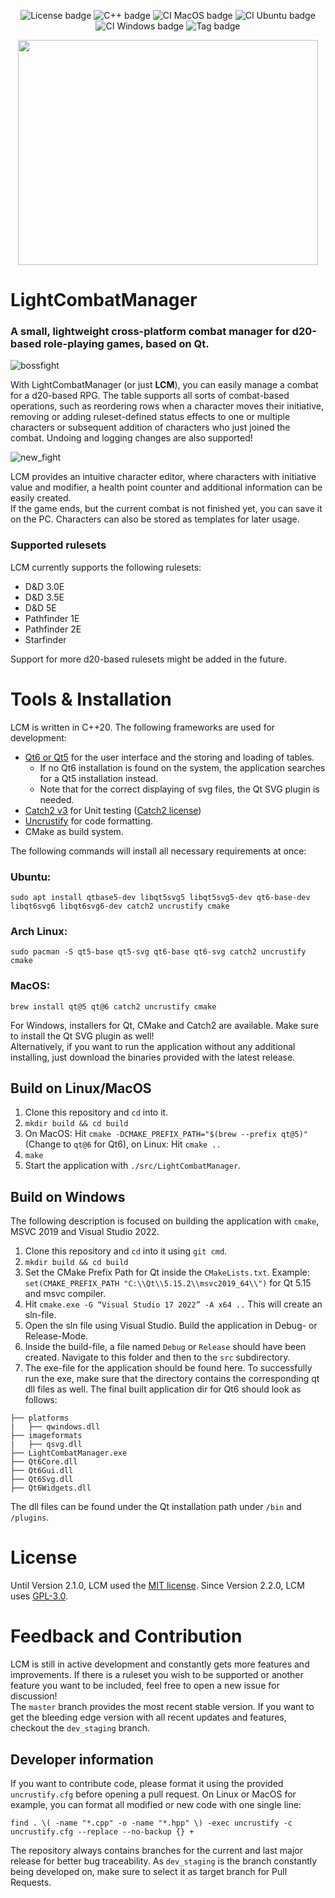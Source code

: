 <div align="center">

   ![License badge](https://img.shields.io/badge/License-GPLv3-blue.svg)
   ![C++ badge](https://img.shields.io/badge/C++-20-blue.svg)
   ![CI MacOS badge](https://github.com/MaxFleur/LightCombatManager/actions/workflows/run-mac.yml/badge.svg?event=push)
   ![CI Ubuntu badge](https://github.com/MaxFleur/LightCombatManager/actions/workflows/run-ubuntu.yml/badge.svg?event=push)
   ![CI Windows badge](https://github.com/MaxFleur/LightCombatManager/actions/workflows/run-windows.yml/badge.svg?event=push)
   ![Tag badge](https://img.shields.io/badge/Release-v2.2.1-blue.svg)

</div>

<p align="center">
  <img width="480" height="360" src="https://github.com/MaxFleur/LightCombatManager/assets/15110943/9e2a420e-c890-4868-b6cd-9512f2aae2ec">
</p>

# LightCombatManager

### A small, lightweight cross-platform combat manager for d20-based role-playing games, based on Qt.

![bossfight](https://github.com/user-attachments/assets/66adc3ed-2568-4625-9e54-a44e5e56d65d)

With LightCombatManager (or just **LCM**), you can easily manage a combat for a d20-based RPG. The table supports all sorts of combat-based operations, such as reordering rows when a character moves their initiative, removing or adding ruleset-defined status effects to one or multiple characters or subsequent addition of characters who just joined the combat. Undoing and logging changes are also supported!

![new_fight](https://github.com/user-attachments/assets/4992d9fc-5b0f-436f-a690-fb8d3c502c96)

LCM provides an intuitive character editor, where characters with initiative value and modifier, a health point counter and additional information can be easily created.\
If the game ends, but the current combat is not finished yet, you can save it on the PC. Characters can also be stored as templates for later usage.

### Supported rulesets

LCM currently supports the following rulesets:
* D&D 3.0E
* D&D 3.5E
* D&D 5E
* Pathfinder 1E
* Pathfinder 2E
* Starfinder

Support for more d20-based rulesets might be added in the future.

# Tools & Installation
LCM is written in C++20. The following frameworks are used for development:
* [Qt6 or Qt5](https://www.qt.io/) for the user interface and the storing and loading of tables.
   * If no Qt6 installation is found on the system, the application searches for a Qt5 installation instead.
   * Note that for the correct displaying of svg files, the Qt SVG plugin is needed.
* [Catch2 v3](https://github.com/catchorg/Catch2) for Unit testing ([Catch2 license](https://github.com/catchorg/Catch2/blob/devel/LICENSE.txt))
* [Uncrustify](https://github.com/uncrustify/uncrustify) for code formatting.
* CMake as build system.

The following commands will install all necessary requirements at once:
### Ubuntu:
`sudo apt install qtbase5-dev libqt5svg5 libqt5svg5-dev qt6-base-dev libqt6svg6 libqt6svg6-dev catch2 uncrustify cmake`
### Arch Linux:
`sudo pacman -S qt5-base qt5-svg qt6-base qt6-svg catch2 uncrustify cmake`
### MacOS:
`brew install qt@5 qt@6 catch2 uncrustify cmake`

For Windows, installers for Qt, CMake and Catch2 are available. Make sure to install the Qt SVG plugin as well!\
Alternatively, if you want to run the application without any additional installing, just download the binaries provided with the latest release.

## Build on Linux/MacOS

1. Clone this repository and `cd` into it.
2. `mkdir build && cd build`
3. On MacOS: Hit `cmake -DCMAKE_PREFIX_PATH="$(brew --prefix qt@5)"` (Change to `qt@6` for Qt6), on Linux: Hit `cmake ..`
4. `make`
5. Start the application with `./src/LightCombatManager`.

## Build on Windows

The following description is focused on building the application with `cmake`, MSVC 2019 and Visual Studio 2022.

1. Clone this repository and `cd` into it using `git cmd`.
2. `mkdir build && cd build`
3. Set the CMake Prefix Path for Qt inside the `CMakeLists.txt`. Example: `set(CMAKE_PREFIX_PATH "C:\\Qt\\5.15.2\\msvc2019_64\\")` for Qt 5.15 and msvc compiler.
4. Hit `cmake.exe -G “Visual Studio 17 2022” -A x64 ..` This will create an sln-file.
5. Open the sln file using Visual Studio. Build the application in Debug- or Release-Mode.
6. Inside the build-file, a file named `Debug` or `Release` should have been created. Navigate to this folder and then to the `src` subdirectory.
7. The exe-file for the application should be found here. To successfully run the exe, make sure that the directory contains the corresponding qt dll files as well. The final built application dir for Qt6 should look as follows:
```
├── platforms
|   ├── qwindows.dll
├── imageformats
|   ├── qsvg.dll
├── LightCombatManager.exe
├── Qt6Core.dll
├── Qt6Gui.dll
├── Qt6Svg.dll
├── Qt6Widgets.dll
```
The dll files can be found under the Qt installation path under `/bin` and `/plugins`.

# License
Until Version 2.1.0, LCM used the [MIT license](https://www.mit.edu/~amini/LICENSE.md). Since Version 2.2.0, LCM uses [GPL-3.0](https://www.gnu.org/licenses/gpl-3.0.txt).

# Feedback and Contribution

LCM is still in active development and constantly gets more features and improvements. If there is a ruleset you wish to be supported or another feature you want to be included, feel free to open a new issue for discussion!\
The `master` branch provides the most recent stable version. If you want to get the bleeding edge version with all recent updates and features, checkout the `dev_staging` branch.

## Developer information

If you want to contribute code, please format it using the provided `uncrustify.cfg` before opening a pull request. On Linux or MacOS for example, you can format all modified or new code with one single line:
```
find . \( -name "*.cpp" -o -name "*.hpp" \) -exec uncrustify -c uncrustify.cfg --replace --no-backup {} +
```

The repository always contains branches for the current and last major release for better bug traceability. As `dev_staging` is the branch constantly being developed on, make sure to select it as target branch for Pull Requests.

